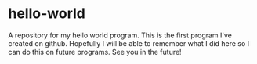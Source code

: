 # hello-world
A repository for my hello world program.
This is the first program I've created on github.
Hopefully I will be able to remember what I did here so I can do this on future programs.
See you in the future!

